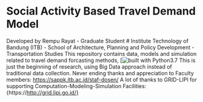 # Social Activity Based Travel Demand Model
Developed by Rempu Rayat - Graduate Student  # Institute Technology of Bandung (ITB) - School of Architecture, Planning and Policy Development - Transportation Studies
This repository contains data, models and simulation related to travel demand forcasting methods, [![built with Python3.7](https://www.python.org/)
This is just the beginning of research, using Big Data approach instead of traditional data collection.
Never ending thanks and appreciation to Faculty members: <https://sappk.itb.ac.id/staf-dosen/>
A lot of thanks to GRID-LIPI for supporting Computation-Modeling-Simulation Facilities:{https://http://grid.lipi.go.id/}
